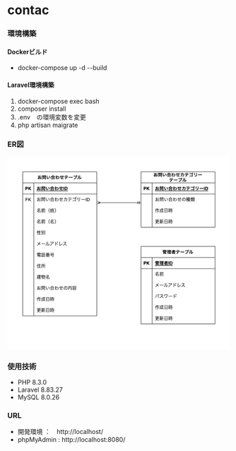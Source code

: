 # contac

### 環境構築

#### Dockerビルド
  * docker-compose up -d --build    

#### Laravel環境構築
  1. docker-compose exec bash
  2. composer install
  3. .env　の環境変数を変更
  4. php artisan maigrate

### ER図
  ![contact.jpg](contact.jpg)

### 使用技術
 * PHP 8.3.0  
 * Laravel 8.83.27  
 * MySQL 8.0.26

### URL
 * 開発環境 ：　http://localhost/
 * phpMyAdmin : http://localhost:8080/

